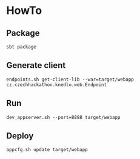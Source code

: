 HowTo
=====

Package
-------
`sbt package`

Generate client
-------
`endpoints.sh get-client-lib --war=target/webapp cz.czechhackathon.knedlo.web.Endpoint`

Run
-------
`dev_appserver.sh --port=8888 target/webapp`

Deploy
-------
`appcfg.sh update target/webapp`